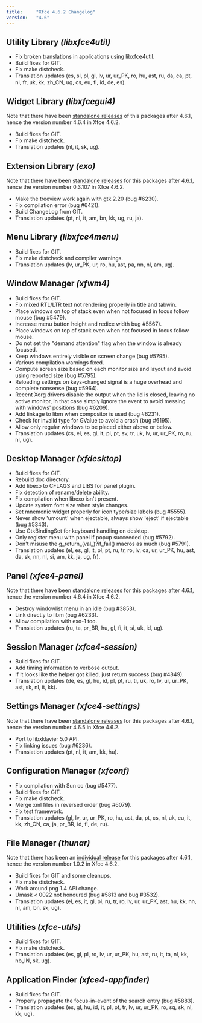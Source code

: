 ```yaml
---
title:     "Xfce 4.6.2 Changelog"
version:   "4.6"
---
```


## Utility Library _(libxfce4util)_

* Fix broken translations in applications using libxfce4util.
* Build fixes for GIT.
* Fix make distcheck.
* Translation updates (es, sl, pl, gl, lv, ur, ur_PK, ro, hu, ast, ru, da, ca, pt, nl, fr, uk, kk, zh_CN, ug, cs, eu, fi, id, de, es).

## Widget Library _(libxfcegui4)_

Note that there have been <a href="https://git.xfce.org/xfce/libxfcegui4/plain/NEWS?h=xfce-4.6">standalone releases</a> of this packages after 4.6.1, hence the version number 4.6.4 in Xfce 4.6.2.

* Build fixes for GIT.
* Fix make distcheck.
* Translation updates (nl, it, sk, ug).

## Extension Library _(exo)_

Note that there have been <a href="https://git.xfce.org/xfce/exo/plain/NEWS?h=xfce-4.6">standalone releases</a> for this packages after 4.6.1, hence the version number 0.3.107 in Xfce 4.6.2.

* Make the treeview work again with gtk 2.20 (bug #6230).
* Fix compilation error (bug #6421).
* Build ChangeLog from GIT.
* Translation updates (pt, nl, it, am, bn, kk, ug, ru, ja).

## Menu Library _(libxfce4menu)_

* Build fixes for GIT.
* Fix make distcheck and compiler warnings.
* Translation updates (lv, ur_PK, ur, ro, hu, ast, pa, nn, nl, am, ug).

## Window Manager _(xfwm4)_

* Build fixes for GIT.
* Fix mixed RTL/LTR text not rendering properly in title and tabwin.
* Place windows on top of stack even when not focused in focus follow mouse (bug #5479).
* Increase menu button height and redice width bug #5567).
* Place windows on top of stack even when not focused in focus follow mouse.
* Do not set the "demand attention" flag when the window is already focused.
* Keep windows entirely visible on screen change (bug #5795).
* Various compilation warnings fixed.
* Compute screen size based on each monitor size and layout and avoid using reported size (bug #5795).
* Reloading settings on keys-changed signal is a huge overhead and complete nonsense (bug #5964).
* Recent Xorg drivers disable the output when the lid is closed, leaving no active monitor, in that case simply ignore the event to avoid messing with windows' positions (bug #6209).
* Add linkage to libm when compositor is used (bug #6231).
* Check for invalid type for GValue to avoid a crash (bug #6195).
* Allow only regular windows to be placed either above or below.
* Translation updates (cs, el, es, gl, it, pl, pt, sv, tr, uk, lv, ur, ur_PK, ro, ru, nl, ug).

## Desktop Manager _(xfdesktop)_

* Build fixes for GIT.
* Rebuild doc directory.
* Add libexo to CFLAGS and LIBS for panel plugin.
* Fix detection of rename/delete ability.
* Fix compilation when libexo isn't present.
* Update system font size when style changes.
* Set mnemonic widget properly for icon type/size labels (bug #5555).
* Never show 'umount' when ejectable, always show 'eject' if ejectable (bug #5343).
* Use GtkBindingSet for keyboard handling on desktop.
* Only register menu with panel if popup succeeded (bug #5792).
* Don't misuse the g_return_(val_)?if_fail() macros as much (bug #5791).
* Translation updates (el, es, gl, it, pl, pt, ru, tr, ro, lv, ca, ur, ur_PK, hu, ast, da, sk, nn, nl, si, am, kk, ja, ug, fr).

## Panel _(xfce4-panel)_

Note that there have been <a href="https://git.xfce.org/xfce/xfce4-panel/plain/NEWS?h=xfce-4.6">standalone releases</a> for this packages after 4.6.1, hence the version number 4.6.4 in Xfce 4.6.2.

* Destroy windowlist menu in an idle (bug #3853).
* Link directly to libm (bug #6233).
* Allow compilation with exo-1 too.
* Translation updates (ru, ta, pr_BR, hu, gl, fi, it, si, uk, id, ug).

## Session Manager _(xfce4-session)_

* Build fixes for GIT.
* Add timing information to verbose output.
* If it looks like the helper got killed, just return success (bug #4849).
* Translation updates (de, es, gl, hu, id, pl, pt, ru, tr, uk, ro, lv, ur, ur_PK, ast, sk, nl, it, kk).

## Settings Manager _(xfce4-settings)_

Note that there have been <a href="https://git.xfce.org/xfce/xfce4-settings/plain/NEWS?h=xfce-4.6">standalone releases</a> for this packages after 4.6.1, hence the version number 4.6.5 in Xfce 4.6.2.

* Port to libxklavier 5.0 API.
* Fix linking issues (bug #6236).
* Translation updates (pt, nl, it, am, kk, hu).

## Configuration Manager _(xfconf)_

* Fix compilation with Sun cc (bug #5477).
* Build fixes for GIT.
* Fix make distcheck.
* Merge xml files in reversed order (bug #6079).
* Fix test framework.
* Translation updates (gl, lv, ur, ur_PK, ro, hu, ast, da, pt, cs, nl, uk, eu, it, kk, zh_CN, ca, ja, pr_BR, id, fi, de, ru).

## File Manager _(thunar)_

Note that there has been an <a href="https://git.xfce.org/xfce/thunar/plain/NEWS?h=xfce-4.6">individual release</a> for this packages after 4.6.1, hence the version number 1.0.2 in Xfce 4.6.2.

* Build fixes for GIT and some cleanups.
* Fix make distcheck.
* Work around png 1.4 API change.
* Umask &lt; 0022 not honoured (bug #5813 and bug #3532).
* Translation updates (el, es, it, gl, pl, ru, tr, ro, lv, ur, ur_PK, ast, hu, kk, nn, nl, am, bn, sk, ug).

## Utilities _(xfce-utils)_

* Build fixes for GIT.
* Fix make distcheck.
* Translation updates (es, gl, pl, ro, lv, ur, ur_PK, hu, ast, ru, it, ta, nl, kk, nb_IN, sk, ug).

## Application Finder _(xfce4-appfinder)_

* Build fixes for GIT.
* Properly propagate the focus-in-event of the search entry (bug #5883).
* Translation updates (es, gl, hu, id, it, pl, pt, tr, lv, ur, ur_PK, ro, sq, sk, nl, kk, ug).
